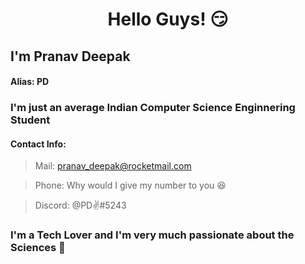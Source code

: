 <h1 align="center"> Hello Guys! 😏</h1>
<h2> I'm Pranav Deepak</h2>
<h4> Alias: PD</h4>
<h3>I'm just an average Indian Computer Science Enginnering Student</h3>
<h4>Contact Info:</h4>
 
> Mail: pranav_deepak@rocketmail.com

> Phone: Why would I give my number to you 😆

> Discord: @PD✌#5243

### I'm a Tech Lover and I'm very much passionate about the Sciences 🔬


